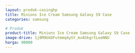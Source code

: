 ```yaml
---
layout: produk-casinghp
title: Minions Ice Cream Samsung Galaxy S9 Case
categories: samsung

# Produk
product-title: Minions Ice Cream Samsung Galaxy S9 Case
image-drive: 1j8M9GkDFutmmq4ySY_mvASkgrtLeeNNU
harga: 90000
---
```

